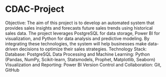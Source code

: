 # CDAC-Project
Objective:
The aim of this project is to develop an automated system that provides sales insights and forecasts future sales trends using historical sales data. The project leverages PostgreSQL for data storage, Power BI for visualization, and Python for data analysis and predictive modeling. By integrating these technologies, the system will help businesses make data-driven decisions to optimize their sales strategies.
Technology Stack:
Database: PostgreSQL
Data Processing and Machine Learning: Python (Pandas, NumPy, Scikit-learn, Statsmodels, Prophet, Matplotlib, Seaborn)
Visualization and Reporting: Power BI
Version Control and Collaboration: Git, GitHub
